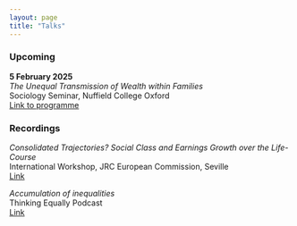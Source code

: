 ```yaml
---
layout: page
title: "Talks"
---
```


### Upcoming

**5 February 2025** <br>
*The Unequal Transmission of Wealth within Families* <br> Sociology Seminar, Nuffield College Oxford <br>
[Link to programme](https://www.nuffield.ox.ac.uk/news-events/events-and-seminars/)

### Recordings

*Consolidated Trajectories? Social Class and Earnings Growth over the Life-Course* <br>
International Workshop, JRC European Commission, Seville <br> [Link](https://joint-research-centre.ec.europa.eu/digclass/digclass-international-workshop-social-class-analysis-digital-age-new-approaches-and-perspectives-2023-12-04_en) <br>

*Accumulation of inequalities* <br>
Thinking Equally Podcast <br> [Link](https://www.youtube.com/watch?v=bpQSjn-h3u0) <br>